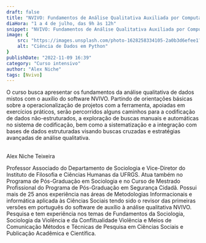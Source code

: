 ```yaml
---
draft: false
title: "NVIVO: Fundamentos de Análise Qualitativa Auxiliada por Computador"
diaHora: "1 a 4 de julho, das 9h às 12h"
snippet: "NVIVO: Fundamentos de Análise Qualitativa Auxiliada por Computador"
image: {
    src: "https://images.unsplash.com/photo-1628258334105-2a0b3d6efee1?&fit=crop&w=430&h=240",
    alt: "Ciência de Dados em Python"
}
publishDate: "2022-11-09 16:39"
category: "Curso intensivo"
author: "Alex Niche"
tags: [Nvivo]
---
```


O curso busca apresentar os fundamentos da análise qualitativa de dados mistos com o auxílio do software NVIVO. Partindo de orientações básicas sobre a operacionalização de projetos com a ferramenta, apoiadas em exercícios práticos, serão percorridos alguns caminhos para a codificação de dados não-estruturados, a exploração de buscas manuais e automáticas no sistema de codificação, bem como a sistematização e a integração com bases de dados estruturadas visando buscas cruzadas e estratégias avançadas de análise qualitativa.

<br>
<span class="text-2xl font-bold text-primary">Alex Niche Teixeira</span>

Professor Associado do Departamento de Sociologia e Vice-Diretor do Instituto de Filosofia e Ciências Humanas da UFRGS. Atua também no Programa de Pós-Graduação em Sociologia e no Curso de Mestrado Profissional do Programa de Pós-Graduação em Segurança Cidadã. Possui mais de 25 anos experiência nas áreas de Metodologias Informacionais e informática aplicada às Ciências Sociais tendo sido o revisor das primeiras versões em português do software de auxílio à análise qualitativa NVIVO. Pesquisa e tem experiência nos temas de Fundamentos da Sociologia, Sociologia da Violência e da Conflitualidade Violência e Meios de Comunicação Métodos e Técnicas de Pesquisa em Ciências Sociais e Publicação Acadêmica e Científica.